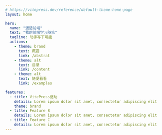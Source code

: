 ```yaml
---
# https://vitepress.dev/reference/default-theme-home-page
layout: home

hero:
  name: "漫话前端"
  text: "我的前端学习随笔"
  tagline: 动手写下可能
  actions:
    - theme: brand
      text: 概要
      link: /abstrat
    - theme: alt
      text: 目录
      link: /content
    - theme: alt
      text: 随便看看
      link: /examples

features:
  - title: VitePress驱动
    details: Lorem ipsum dolor sit amet, consectetur adipiscing elit
    theme: brand
  - title: Feature B
    details: Lorem ipsum dolor sit amet, consectetur adipiscing elit
  - title: Feature C
    details: Lorem ipsum dolor sit amet, consectetur adipiscing elit
---
```


